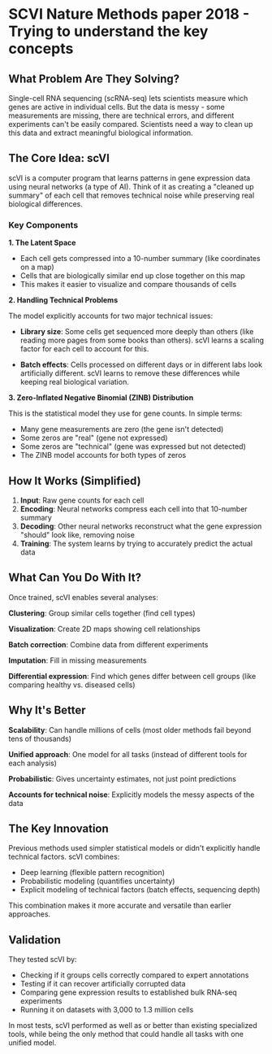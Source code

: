 # SCVI Nature Methods paper 2018 - Trying to understand the key concepts
## What Problem Are They Solving?

Single-cell RNA sequencing (scRNA-seq) lets scientists measure which genes are active in individual cells. But the data is messy - some measurements are missing, there are technical errors, and different experiments can't be easily compared. Scientists need a way to clean up this data and extract meaningful biological information.

## The Core Idea: scVI

scVI is a computer program that learns patterns in gene expression data using neural networks (a type of AI). Think of it as creating a "cleaned up summary" of each cell that removes technical noise while preserving real biological differences.

### Key Components

**1. The Latent Space**
- Each cell gets compressed into a 10-number summary (like coordinates on a map)
- Cells that are biologically similar end up close together on this map
- This makes it easier to visualize and compare thousands of cells

**2. Handling Technical Problems**

The model explicitly accounts for two major technical issues:

- **Library size**: Some cells get sequenced more deeply than others (like reading more pages from some books than others). scVI learns a scaling factor for each cell to account for this.

- **Batch effects**: Cells processed on different days or in different labs look artificially different. scVI learns to remove these differences while keeping real biological variation.

**3. Zero-Inflated Negative Binomial (ZINB) Distribution**

This is the statistical model they use for gene counts. In simple terms:
- Many gene measurements are zero (the gene isn't detected)
- Some zeros are "real" (gene not expressed)
- Some zeros are "technical" (gene was expressed but not detected)
- The ZINB model accounts for both types of zeros

## How It Works (Simplified)

1. **Input**: Raw gene counts for each cell
2. **Encoding**: Neural networks compress each cell into that 10-number summary
3. **Decoding**: Other neural networks reconstruct what the gene expression "should" look like, removing noise
4. **Training**: The system learns by trying to accurately predict the actual data

## What Can You Do With It?

Once trained, scVI enables several analyses:

**Clustering**: Group similar cells together (find cell types)

**Visualization**: Create 2D maps showing cell relationships

**Batch correction**: Combine data from different experiments

**Imputation**: Fill in missing measurements

**Differential expression**: Find which genes differ between cell groups (like comparing healthy vs. diseased cells)

## Why It's Better

**Scalability**: Can handle millions of cells (most older methods fail beyond tens of thousands)

**Unified approach**: One model for all tasks (instead of different tools for each analysis)

**Probabilistic**: Gives uncertainty estimates, not just point predictions

**Accounts for technical noise**: Explicitly models the messy aspects of the data

## The Key Innovation

Previous methods used simpler statistical models or didn't explicitly handle technical factors. scVI combines:
- Deep learning (flexible pattern recognition)
- Probabilistic modeling (quantifies uncertainty)
- Explicit modeling of technical factors (batch effects, sequencing depth)

This combination makes it more accurate and versatile than earlier approaches.

## Validation

They tested scVI by:
- Checking if it groups cells correctly compared to expert annotations
- Testing if it can recover artificially corrupted data
- Comparing gene expression results to established bulk RNA-seq experiments
- Running it on datasets with 3,000 to 1.3 million cells

In most tests, scVI performed as well as or better than existing specialized tools, while being the only method that could handle all tasks with one unified model.
